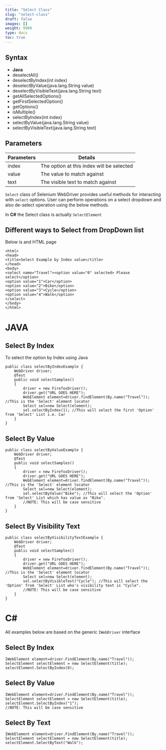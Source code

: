 ```yaml
---
title: "Select Class"
slug: "select-class"
draft: false
images: []
weight: 9900
type: docs
toc: true
---
```


## Syntax
- **Java**
 - deselectAll()  
 - deselectByIndex(int index) 
 - deselectByValue(java.lang.String value)
 - deselectByVisibleText(java.lang.String text) 
 - getAllSelectedOptions() 
 - getFirstSelectedOption() 
 - getOptions() 
 - isMultiple() 
 - selectByIndex(int index)
 - selectByValue(java.lang.String value) 
 - selectByVisibleText(java.lang.String text) 


## Parameters
| Parameters | Details |
| ------ | ------ |
| index | The option at this index will be selected |
| value | The value to match against |
| text | The visible text to match against |


`Select` class of Selenium WebDriver provides useful methods for interacting with `select` options. User can perform operations on a select dropdown and also de-select operation using the below methods.

In **C#** the Select class is actually `SelectElement`


## Different ways to Select from DropDown list

Below is and HTML page

<!-- language: xml -->

    <html>
    <head>
    <title>Select Example by Index value</title>
    </head>
    <body>
    <select name="Travel"><option value="0" selected> Please select</option>
    <option value="1">Car</option>
    <option value="2">Bike</option>
    <option value="3">Cycle</option>
    <option value="4">Walk</option>
    </select>
    </body>
    </html>

JAVA
==

Select By Index
---------------------------------


To select the option by Index using Java

<!-- language: java -->

    public class selectByIndexExample {
        WebDriver driver;
        @Test
        public void selectSamples()
        {
            driver = new FirefoxDriver();
            driver.get("URL GOES HERE");
            WebElement element=driver.findElement(By.name("Travel")); //This is the 'Select' element locator
            Select sel=new Select(element);
            sel.selectByIndex(1); //This will select the first 'Option' from 'Select' List i.e. Car
        }
    }

  
Select By Value
---------------------------------

<!-- language: java -->

    public class selectByValueExample {
        WebDriver driver;
        @Test
        public void selectSamples()
        {
            driver = new FirefoxDriver();
            driver.get("URL GOES HERE");
            WebElement element=driver.findElement(By.name("Travel")); //This is the 'Select' element locator
            Select sel=new Select(element);
            sel.selectByValue("Bike"); //This will select the 'Option' from 'Select' List which has value as "Bike". 
            //NOTE: This will be case sensitive
        }
    }

Select By Visibility Text
---------------------------------

<!-- language: java -->

    public class selectByVisibilityTextExample {
        WebDriver driver;
        @Test
        public void selectSamples()
        {
            driver = new FirefoxDriver();
            driver.get("URL GOES HERE");
            WebElement element=driver.findElement(By.name("Travel")); //This is the 'Select' element locator
            Select sel=new Select(element);
            sel.selectByVisibleText("Cycle"); //This will select the 'Option' from 'Select' List who's visibility text is "Cycle". 
            //NOTE: This will be case sensitive
        }
    }

C#
==

All examples below are based on the generic `IWebDriver` interface

Select By Index
---------------

<!-- language: c# -->

    IWebElement element=driver.FindElement(By.name("Travel"));
    SelectElement selectElement = new SelectElement(title);
    selectElement.SelectByIndex(0);

Select By Value
---------------

<!-- language: c# -->

    IWebElement element=driver.FindElement(By.name("Travel"));
    SelectElement selectElement = new SelectElement(title);
    selectElement.SelectByIndex("1");
    //NOTE: This will be case sensitive

Select By Text
-------------------------

<!-- language: c# -->

    IWebElement element=driver.FindElement(By.name("Travel"));
    SelectElement selectElement = new SelectElement(title);
    selectElement.SelectByText("Walk");

